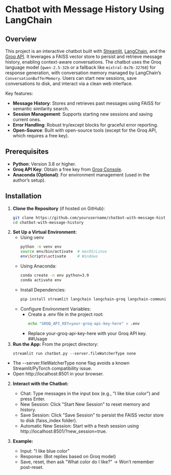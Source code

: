 # Chatbot with Message History Using LangChain

## Overview

This project is an interactive chatbot built with [Streamlit](https://streamlit.io/), [LangChain](https://python.langchain.com/), and the [Groq API](https://groq.com/). It leverages a FAISS vector store to persist and retrieve message history, enabling context-aware conversations. The chatbot uses the Groq language model (`qwen-2.5-32b` or a fallback like `mixtral-8x7b-32768`) for response generation, with conversation memory managed by LangChain’s `ConversationBufferMemory`. Users can start new sessions, save conversations to disk, and interact via a clean web interface.

Key features:
- **Message History**: Stores and retrieves past messages using FAISS for semantic similarity search.
- **Session Management**: Supports starting new sessions and saving current ones.
- **Error Handling**: Robust try/except blocks for graceful error reporting.
- **Open-Source**: Built with open-source tools (except for the Groq API, which requires a free key).

## Prerequisites

- **Python**: Version 3.8 or higher.
- **Groq API Key**: Obtain a free key from [Groq Console](https://console.groq.com/keys).
- **Anaconda (Optional)**: For environment management (used in the author’s setup).

## Installation

1. **Clone the Repository** (if hosted on GitHub):
   ```bash
   git clone https://github.com/yourusername/chatbot-with-message-history.git
   cd chatbot-with-message-history
2. **Set Up a Virtual Environment:**
   - Using venv
     ```bash
     python -m venv env
     source env/bin/activate  # macOS/Linux
     env\Scripts\activate     # Windows
     
   - Using Anaconda:
     ```bash
     conda create -n env python=3.9
     conda activate env

   - Install Dependencies:
     ```bash
     pip install streamlit langchain langchain-groq langchain-community faiss-cpu sentence-transformers python-dotenv

   - Configure Environment Variables:
      - Create a .env file in the project root:
        ```bash
        echo "GROQ_API_KEY=your-groq-api-key-here" > .env
      - Replace your-groq-api-key-here with your Groq API key.
##Usage
1. **Run the App:**
   From the project directory:
      ```bashh
      streamlit run chatbot.py --server.fileWatcherType none
  - The --server.fileWatcherType none flag avoids a known Streamlit/PyTorch compatibility issue.
  - Open http://localhost:8501 in your browser.

2. **Interact with the Chatbot:**
   - Chat: Type messages in the input box (e.g., "I like blue color") and press Enter.
   - New Session: Click "Start New Session" to reset memory and history.
   - Save Session: Click "Save Session" to persist the FAISS vector store to disk (faiss_index folder).
   - Automatic New Session: Start with a fresh session using http://localhost:8501/?new_session=true.

3. **Example:**
   - Input: "I like blue color"
   - Response: (Bot replies based on Groq model)
   - Save, reset, then ask "What color do I like?" → Won’t remember post-reset.
     













     
